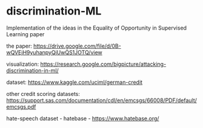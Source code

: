 # discrimination-ML
Implementation of the ideas in the Equality of Opportunity in Supervised Learning paper

the paper: https://drive.google.com/file/d/0B-wQVEjH9yuhanpyQjUwQS1JOTQ/view

visualization: https://research.google.com/bigpicture/attacking-discrimination-in-ml/

dataset: https://www.kaggle.com/uciml/german-credit

other credit scoring datasets:
https://support.sas.com/documentation/cdl/en/emcsgs/66008/PDF/default/emcsgs.pdf

hate-speech dataset - hatebase - https://www.hatebase.org/
